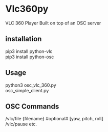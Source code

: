 # Vlc360py

VLC 360 Player Built on top of an OSC server

## installation ##
pip3 install python-vlc<br>
pip3 install python-osc

## Usage  ##
python3 osc_vlc_360.py<br>
osc_simple_client.py

## OSC Commands ##
/vlc/file {filename}  #optional# [yaw, pitch, roll]<br>
/vlc/pause
etc. 

